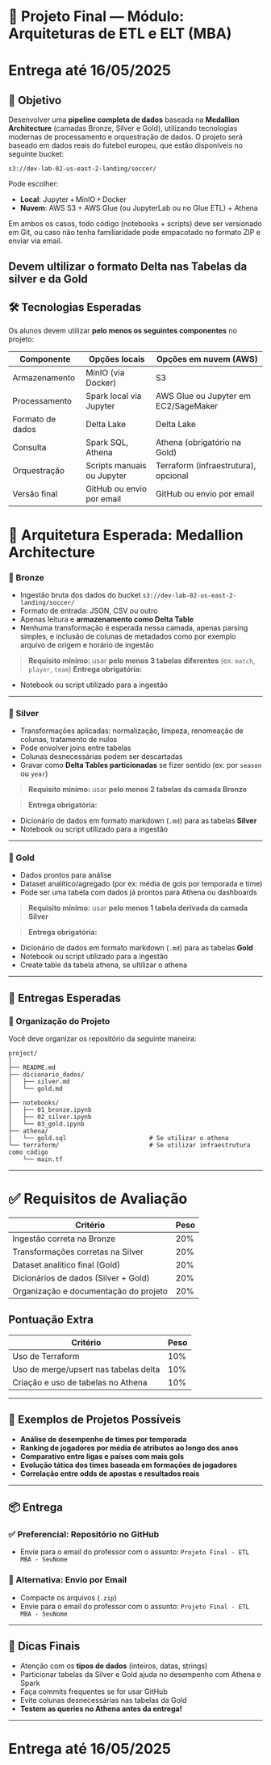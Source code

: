 # 📘 Projeto Final — Módulo: Arquiteturas de ETL e ELT (MBA) 
# Entrega até 16/05/2025

## 🎯 Objetivo

Desenvolver uma **pipeline completa de dados** baseada na **Medallion Architecture** (camadas Bronze, Silver e Gold), utilizando tecnologias modernas de processamento e orquestração de dados. O projeto será baseado em dados reais do futebol europeu, que estão disponíveis no seguinte bucket:

```
s3://dev-lab-02-us-east-2-landing/soccer/
```

Pode escolher:

* **Local**: Jupyter + MinIO + Docker
* **Nuvem**: AWS S3 + AWS Glue (ou JupyterLab ou no Glue ETL) + Athena

Em ambos os casos, todo código (notebooks + scripts) deve ser versionado em Git, ou caso não tenha familiaridade pode empacotado no formato ZIP e enviar via email.

**Devem ultilizar o formato Delta nas Tabelas da silver e da Gold**
---

## 🛠️ Tecnologias Esperadas

Os alunos devem utilizar **pelo menos os seguintes componentes** no projeto:

| Componente       | Opções locais              | Opções em nuvem (AWS)                |
| ---------------- | -------------------------- | ------------------------------------ |
| Armazenamento    | MinIO (via Docker)         | S3                                   |
| Processamento    | Spark local via Jupyter    | AWS Glue ou Jupyter em EC2/SageMaker |
| Formato de dados | Delta Lake                 | Delta Lake                           |
| Consulta         | Spark SQL, Athena          | Athena (obrigatório na Gold)         |
| Orquestração     | Scripts manuais ou Jupyter | Terraform (infraestrutura), opcional |
| Versão final     | GitHub ou envio por email  | GitHub ou envio por email            |

# 🧱 Arquitetura Esperada: Medallion Architecture

### 🥉 Bronze 

* Ingestão bruta dos dados do bucket `s3://dev-lab-02-us-east-2-landing/soccer/`
* Formato de entrada: JSON, CSV ou outro
* Apenas leitura e **armazenamento como Delta Table**
* Nenhuma transformação é esperada nessa camada, apenas parsing simples, e inclusão de colunas de metadados como por exemplo arquivo de origem e horário de ingestão

> **Requisito mínimo:** usar **pelo menos 3 tabelas diferentes** (ex: `match`, `player`, `team`)
> **Entrega obrigatória:** 
- Notebook ou script utilizado para a ingestão
---

### 🥈 Silver 

* Transformações aplicadas: normalização, limpeza, renomeação de colunas, tratamento de nulos
* Pode envolver joins entre tabelas
* Colunas desnecessárias podem ser descartadas
* Gravar como **Delta Tables particionadas** se fizer sentido (ex: por `season` ou `year`)

> **Requisito mínimo:** usar **pelo menos 2 tabelas da camada Bronze**

> **Entrega obrigatória:** 
- Dicionário de dados em formato markdown (`.md`) para as tabelas **Silver**
- Notebook ou script utilizado para a ingestão
---

### 🥇 Gold 

* Dados prontos para análise
* Dataset analítico/agregado (por ex: média de gols por temporada e time)
* Pode ser uma tabela com dados já prontos para Athena ou dashboards

> **Requisito mínimo:** usar **pelo menos 1 tabela derivada da camada Silver**

> **Entrega obrigatória:**
- Dicionário de dados em formato markdown (`.md`) para as tabelas **Gold**
- Notebook ou script utilizado para a ingestão
- Create table da tabela athena, se ultilizar o athena

---

## 💼 Entregas Esperadas

### 📁 Organização do Projeto

Você deve organizar os repositório da seguinte maneira:

```
project/
│
├── README.md                          
├── dicionario_dados/
│   ├── silver.md
│   └── gold.md
│
├── notebooks/                         
│   ├── 01_bronze.ipynb
│   ├── 02_silver.ipynb
│   └── 03_gold.ipynb
├── athena/
|   └── gold.sql                       # Se utilizar o athena
└── terraform/                         # Se utilizar infraestrutura como código
    └── main.tf
```
---

# ✅ Requisitos de Avaliação

| Critério                               | Peso |
| -------------------------------------- | ---- |
| Ingestão correta na Bronze             | 20%  |
| Transformações corretas na Silver      | 20%  |
| Dataset analítico final (Gold)         | 20%  |
| Dicionários de dados (Silver + Gold)   | 20%  |
| Organização e documentação do projeto  | 20%  |


## Pontuação Extra
| Critério                               | Peso |
| -------------------------------------- | ---- |
| Uso de Terraform                       | 10%  |
| Uso de merge/upsert nas tabelas delta  | 10%  |
| Criação e uso de tabelas no Athena     | 10%  |

---

## 🧪 Exemplos de Projetos Possíveis

* **Análise de desempenho de times por temporada**
* **Ranking de jogadores por média de atributos ao longo dos anos**
* **Comparativo entre ligas e países com mais gols**
* **Evolução tática dos times baseada em formações de jogadores**
* **Correlação entre odds de apostas e resultados reais**

---
## 📦 Entrega

### ✅ Preferencial: Repositório no GitHub

* Envie para o email do professor com o assunto: `Projeto Final - ETL MBA - SeuNome`

### 📨 Alternativa: Envio por Email

* Compacte os arquivos (`.zip`)
* Envie para o email do professor com o assunto: `Projeto Final - ETL MBA - SeuNome`

---

## 🧭 Dicas Finais

* Atenção com os **tipos de dados** (inteiros, datas, strings)
* Particionar tabelas da Silver e Gold ajuda no desempenho com Athena e Spark
* Faça commits frequentes se for usar GitHub
* Evite colunas desnecessárias nas tabelas da Gold
* **Testem as queries no Athena antes da entrega!**

---
 
# Entrega até 16/05/2025
